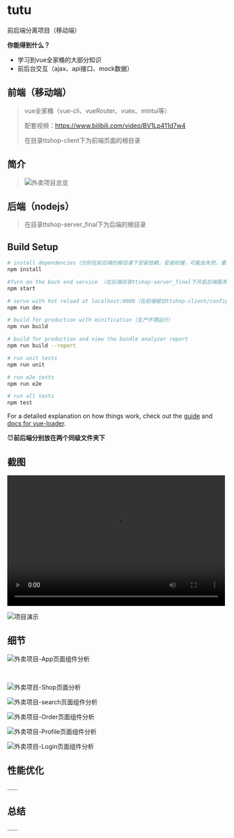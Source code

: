 # tutu

前后端分离项目（移动端）

**你能得到什么？**

* 学习到vue全家桶的大部分知识
* 前后台交互（ajax、api接口、mock数据）

## 前端（移动端）

> vue全家桶（vue-cli、vueRouter、vuex、mintui等）
>
> 配套视频：https://www.bilibili.com/video/BV1Lp411d7w4
>
> 在目录ttshop-client下为前端页面的根目录

## 简介

> ![外卖项目总览](D:\研究生课程\7.第三学期-冬\项目\1.硅谷外卖\xiangmu\ttshop-client\static\res\外卖项目总览.png)

## 后端（nodejs）

>在目录ttshop-server_final下为后端的根目录

## Build Setup

``` bash
# install dependencies（分别在前后端的根目录下安装依赖，安装较慢，可能会失败，重新安装就好了）
npm install

#Turn on the back end service （在后端目录ttshop-server_final下开启后端服务）
npm start

# serve with hot reload at localhost:8080（在前端根目ttshop-client/config/index.js可以查看相关配置，开发环境运行）
npm run dev

# build for production with minification（生产环境运行）
npm run build

# build for production and view the bundle analyzer report
npm run build --report

# run unit tests
npm run unit

# run e2e tests
npm run e2e

# run all tests
npm test
```

For a detailed explanation on how things work, check out the [guide](http://vuejs-templates.github.io/webpack/) and [docs for vue-loader](http://vuejs.github.io/vue-loader).

:smiling_imp:**前后端分别放在两个同级文件夹下**

## 截图

<video src="D:\研究生课程\7.第三学期-冬\项目\1.硅谷外卖\xiangmu\ttshop-client\static\res\Video_2021-07-12_155104.wmv" controls="controls" width="500" height="300">您的浏览器不支持播放该视频！</video>

![项目演示](D:\研究生课程\7.第三学期-冬\项目\1.硅谷外卖\xiangmu\ttshop-client\static\res\项目演示.gif)

## 细节

![外卖项目-App页面组件分析](D:\研究生课程\7.第三学期-冬\项目\1.硅谷外卖\xiangmu\ttshop-client\static\res\外卖项目-App页面组件分析.png)

​	

![外卖项目-Shop页面分析](D:\研究生课程\7.第三学期-冬\项目\1.硅谷外卖\xiangmu\ttshop-client\static\res\外卖项目-Shop页面分析.png)



![外卖项目-search页面组件分析](D:\研究生课程\7.第三学期-冬\项目\1.硅谷外卖\xiangmu\ttshop-client\static\res\外卖项目-search页面组件分析.png)



![外卖项目-Order页面组件分析](D:\研究生课程\7.第三学期-冬\项目\1.硅谷外卖\xiangmu\ttshop-client\static\res\外卖项目-Order页面组件分析.png)





![外卖项目-Profile页面组件分析](D:\研究生课程\7.第三学期-冬\项目\1.硅谷外卖\xiangmu\ttshop-client\static\res\外卖项目-Profile页面组件分析.png)





![外卖项目-Login页面组件分析](D:\研究生课程\7.第三学期-冬\项目\1.硅谷外卖\xiangmu\ttshop-client\static\res\外卖项目-Login页面组件分析.png)





## 性能优化

……

## 总结

……